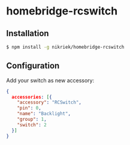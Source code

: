 # homebridge-rcswitch
## Installation
```bash
$ npm install -g nikriek/homebridge-rcswitch
```

## Configuration
Add your switch as new accessory:
```json
{
  accessories: [{
    "accessory": "RCSwitch",
    "pin": 0,
    "name": "Backlight",
    "group": 1,
    "switch": 2
  }]
}
```
